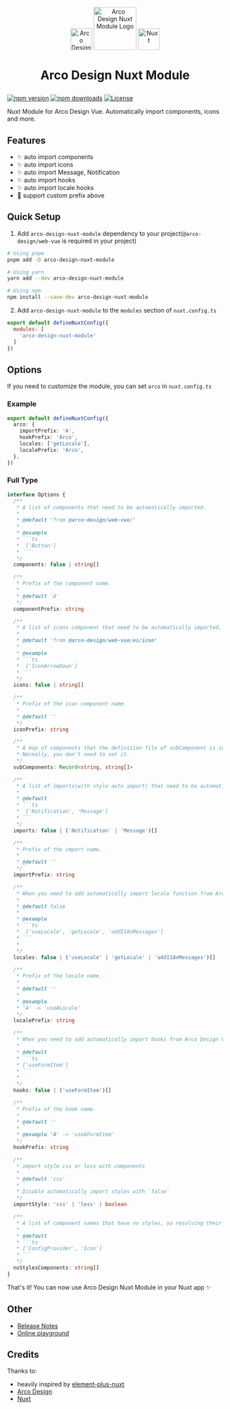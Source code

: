<div align="center">
<img height="50px" width="50px" src='https://github.com/arco-design.png' alt="Arco Design">
<img height="100px" width="100px" src='https://github.com/wiidede/arco-design-nuxt-module/raw/main/arco-design-nuxt-module.svg' alt="Arco Design Nuxt Module Logo">
<img height="50px" width="50px" src='https://nuxt.com/assets/design-kit/logo/icon-green.svg' alt="Nuxt">
<br>
<h1>Arco Design Nuxt Module</p>
</div>

[![npm version][npm-version-src]][npm-version-href]
[![npm downloads][npm-downloads-src]][npm-downloads-href]
[![License][license-src]][license-href]

Nuxt Module for Arco Design Vue. Automatically import components, icons and more.

## Features

<!-- Highlight some of the features your module provide here -->
- ✨ auto import components
- ✨ auto import icons
- ✨ auto import Message, Notification
- ✨ auto import hooks
- ✨ auto import locale hooks
- 🔹 support custom prefix above

## Quick Setup

1. Add `arco-design-nuxt-module` dependency to your project(`@arco-design/web-vue` is required in your project)

```bash
# Using pnpm
pnpm add -D arco-design-nuxt-module

# Using yarn
yarn add --dev arco-design-nuxt-module

# Using npm
npm install --save-dev arco-design-nuxt-module
```

2. Add `arco-design-nuxt-module` to the `modules` section of `nuxt.config.ts`

```js
export default defineNuxtConfig({
  modules: [
    'arco-design-nuxt-module'
  ]
})
```

## Options

If you need to customize the module, you can set `arco` in `nuxt.config.ts`

### Example

```ts
export default defineNuxtConfig({
  arco: {
    importPrefix: 'A',
    hookPrefix: 'Arco',
    locales: ['getLocale'],
    localePrefix: 'Arco',
  },
})
```

### Full Type

```ts
interface Options {
  /**
   * A list of components that need to be automatically imported.
   *
   * @default 'from @arco-design/web-vue/'
   *
   * @example
   * ```ts
   *  ['Button']
   * ```
   */
  components: false | string[]

  /**
   * Prefix of the component name.
   *
   * @default 'A'
   */
  componentPrefix: string

  /**
   * A list of icons component that need to be automatically imported.
   *
   * @default 'from @arco-design/web-vue/es/icon'
   *
   * @example
   * ```ts
   *  ['IconArrowDown']
   * ```
   */
  icons: false | string[]

  /**
   * Prefix of the icon component name.
   *
   * @default ''
   */
  iconPrefix: string

  /**
   * A map of components that the definition file of subComponent is in its parent component.
   * Normally, you don't need to set it.
   */
  subComponents: Record<string, string[]>

  /**
   * A list of imports(with style auto import) that need to be automatically imported.
   *
   * @default
   * ```ts
   *  ['Notification', 'Message']
   * ```
   */
  imports: false | ('Notification' | 'Message')[]

  /**
   * Prefix of the import name.
   *
   * @default ''
   */
  importPrefix: string

  /**
   * When you need to add automatically import locale function from Arco Design Vue, you can add it here.
   *
   * @default false
   *
   * @example
   * ```ts
   *  ['useLocale', 'getLocale', 'addI18nMessages']
   * ```
   *
   */
  locales: false | ('useLocale' | 'getLocale' | 'addI18nMessages')[]

  /**
   * Prefix of the locale name.
   *
   * @default ''
   *
   * @example
   * 'A' -> 'useALocale'
   */
  localePrefix: string

  /**
   * When you need to add automatically import hooks from Arco Design Vue, you can add it here.
   *
   * @default
   * ```ts
   * ['useFormItem']
   * ```
   *
   */
  hooks: false | ('useFormItem')[]

  /**
   * Prefix of the hook name.
   *
   * @default ''
   *
   * @example 'A' -> 'useAFormItem'
   */
  hookPrefix: string

  /**
   * import style css or less with components
   *
   * @default 'css'
   *
   * Disable automatically import styles with `false`
   */
  importStyle: 'css' | 'less' | boolean

  /**
   * A list of component names that have no styles, so resolving their styles file should be prevented
   *
   * @default
   * ```ts
   * ['ConfigProvider', 'Icon']
   * ```
   */
  noStylesComponents: string[]
}
```

That's it! You can now use Arco Design Nuxt Module in your Nuxt app ✨

## Other

- [Release Notes](https://github.com/wiidede/arco-design-nuxt-module/releases)
- [Online playground](https://stackblitz.com/github/wiidede/arco-design-nuxt-module?file=playground%2Fapp.vue)
<!-- - [📖 &nbsp;Documentation](https://example.com) -->

## Credits

Thanks to:

- heavily inspired by [element-plus-nuxt](https://github.com/element-plus/element-plus-nuxt)
- [Arco Design](https://arco.design)
- [Nuxt][nuxt-href]

<!-- Badges -->
[npm-version-src]: https://img.shields.io/npm/v/arco-design-nuxt-module/latest.svg?style=flat&colorA=18181B&colorB=28CF8D
[npm-version-href]: https://npmjs.com/package/arco-design-nuxt-module

[npm-downloads-src]: https://img.shields.io/npm/dm/arco-design-nuxt-module.svg?style=flat&colorA=18181B&colorB=28CF8D
[npm-downloads-href]: https://npmjs.com/package/arco-design-nuxt-module

[license-src]: https://img.shields.io/npm/l/arco-design-nuxt-module.svg?style=flat&colorA=18181B&colorB=28CF8D
[license-href]: https://npmjs.com/package/arco-design-nuxt-module

[nuxt-href]: https://nuxt.com

